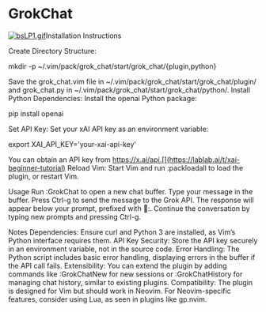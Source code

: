 # GrokChat
[![bsLP1.gif](https://s14.gifyu.com/images/bsLP1.gif)](https://gifyu.com/image/bsLP1)Installation Instructions

Create Directory Structure:

mkdir -p ~/.vim/pack/grok_chat/start/grok_chat/{plugin,python}

Save the grok_chat.vim file in ~/.vim/pack/grok_chat/start/grok_chat/plugin/ and grok_chat.py in ~/.vim/pack/grok_chat/start/grok_chat/python/.
Install Python Dependencies: Install the openai Python package:

pip install openai

Set API Key: Set your xAI API key as an environment variable:

export XAI_API_KEY='your-xai-api-key'

You can obtain an API key from https://x.ai/api.[](https://lablab.ai/t/xai-beginner-tutorial)
Reload Vim: Start Vim and run :packloadall to load the plugin, or restart Vim.

Usage
Run :GrokChat to open a new chat buffer.
Type your message in the buffer.
Press Ctrl-g to send the message to the Grok API.
The response will appear below your prompt, prefixed with 🦜:.
Continue the conversation by typing new prompts and pressing Ctrl-g.

Notes
Dependencies: Ensure curl and Python 3 are installed, as Vim’s Python interface requires them.
API Key Security: Store the API key securely in an environment variable, not in the source code.
Error Handling: The Python script includes basic error handling, displaying errors in the buffer if the API call fails.
Extensibility: You can extend the plugin by adding commands like :GrokChatNew for new sessions or :GrokChatHistory for managing chat history, similar to existing plugins.
Compatibility: The plugin is designed for Vim but should work in Neovim. For Neovim-specific features, consider using Lua, as seen in plugins like gp.nvim.
